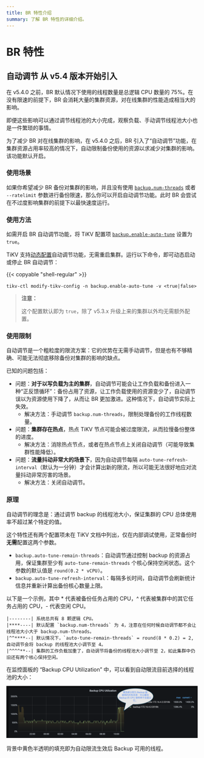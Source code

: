 ```yaml
---
title: BR 特性介绍
summary: 了解 BR 特性的详细介绍。
---
```


# BR 特性

## 自动调节 <span class="version-mark">从 v5.4 版本开始引入</span>

在 v5.4.0 之前，BR 默认情况下使用的线程数量是总逻辑 CPU 数量的 75%。在没有限速的前提下，BR 会消耗大量的集群资源，对在线集群的性能造成相当大的影响。

即便这些影响可以通过调节线程池的大小完成，观察负载、手动调节线程池大小也是一件繁琐的事情。

为了减少 BR 对在线集群的影响，在 v5.4.0 之后，BR 引入了“自动调节”功能，在集群资源占用率较高的情况下，自动限制备份使用的资源以求减少对集群的影响。该功能默认开启。

### 使用场景

如果你希望减少 BR 备份对集群的影响，并且没有使用 [`backup.num-threads`](/tikv-configuration-file.md#num-threads-1) 或者 `--ratelimit` 参数进行备份限速，那么你可以开启自动调节功能。此时 BR 会尝试在不过度影响集群的前提下以最快速度运行。

### 使用方法

如需开启 BR 自动调节功能，将 TiKV 配置项 [`backup.enable-auto-tune`](/tikv-configuration-file.md#enable-auto-tune-从-v54-版本开始引入) 设置为 `true`。

TiKV 支持[动态配置](/tikv-control.md#动态修改-tikv-的配置)自动调节功能，无需重启集群。运行以下命令，即可动态启动或停止 BR 自动调节：

{{< copyable "shell-regular" >}}

```shell
tikv-ctl modify-tikv-config -n backup.enable-auto-tune -v <true|false>
```

> **注意：**
>
> 这个配置默认即为 `true`，除了 v5.3.x 升级上来的集群以外均无需额外配置。

### 使用限制 

自动调节是一个粗粒度的限流方案：它的优势在无需手动调节，但是也有不够精确、可能无法彻底移除备份对集群的影响的缺点。

已知的问题包括：

- 问题：**对于以写负载为主的集群**，自动调节可能会让工作负载和备份进入一种“正反馈循环”：备份占用了资源，让工作负载使用的资源变少了，自动调节误以为资源使用下降了，从而让 BR 更加激进。这种情况下，自动调节实际上失效。
    - 解决方法：手动调节 `backup.num-threads`，限制处理备份的工作线程数量。
- 问题：**集群存在热点**，热点 TiKV 节点可能会被过度限流，从而拉慢备份整体的进度。
    - 解决方法：消除热点节点，或者在热点节点上关闭自动调节（可能导致集群性能降低）。
- 问题：**流量抖动非常大的场景下**，因为自动调节每隔 `auto-tune-refresh-interval`（默认为一分钟）才会计算出新的限流，所以可能无法很好地应对流量抖动非常厉害的场景。
    - 解决方法：关闭自动调节。

### 原理

自动调节的理念是：通过调节 backup 的线程池大小，保证集群的 CPU 总体使用率不超过某个特定的值。

这个特性还有两个配置项未在 TiKV 文档中列出，仅在内部调试使用，正常备份时**无需**配置这两个参数。

- `backup.auto-tune-remain-threads`：自动调节通过控制 backup 的资源占用，保证集群至少有 `auto-tune-remain-threads` 个核心保持空闲状态。这个参数的默认值是 `round(0.2 * vCPU)`。
- `backup.auto-tune-refresh-interval`：每隔多长时间，自动调节会刷新统计信息并重新计算出备份核心数量上限。

以下是一个示例，其中 * 代表被备份任务占用的 CPU，^ 代表被集群中的其它任务占用的 CPU，- 代表空闲 CPU。

```
|--------| 系统总共有 8 颗逻辑 CPU。
|****----| 默认配置 `backup.num-threads` 为 4，注意在任何时候自动调节都不会让线程池大小大于 backup.num-threads。
|^^****--| 默认情况下，`auto-tune-remain-threads` = round(8 * 0.2) = 2, 自动调节会将 backup 的线程池大小调节至 4。
|^^^^**--| 集群的工作负载加重了，自动调节将备份的线程池大小调节至 2，如此集群中仍旧还有两个核心保持空闲。
```

在监控面板的 “Backup CPU Utilization” 中，可以看到自动限流目前选择的线程池的大小：

![Grafana dashboard example of backup auto-tune metrics](/media/br/backup-auto-throttle.png)

背景中黄色半透明的填充即为自动限流生效后 Backup 可用的线程。
